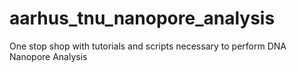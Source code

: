# aarhus_tnu_nanopore_analysis
One stop shop with tutorials and scripts necessary to perform DNA Nanopore Analysis
